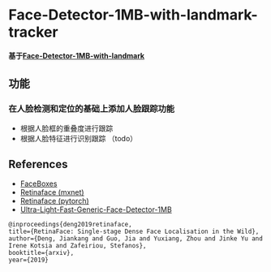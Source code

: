 # Face-Detector-1MB-with-landmark-tracker

**基于[Face-Detector-1MB-with-landmark](https://github.com/biubug6/Face-Detector-1MB-with-landmark)** 

## 功能
### 在人脸检测和定位的基础上添加人脸跟踪功能
* 根据人脸框的重叠度进行跟踪
* 根据人脸特征进行识别跟踪 （todo）


## References
- [FaceBoxes](https://github.com/zisianw/FaceBoxes.PyTorch)
- [Retinaface (mxnet)](https://github.com/deepinsight/insightface/tree/master/RetinaFace)
- [Retinaface (pytorch)](https://github.com/biubug6/Pytorch_Retinaface)
- [Ultra-Light-Fast-Generic-Face-Detector-1MB](https://github.com/Linzaer/Ultra-Light-Fast-Generic-Face-Detector-1MB)
```
@inproceedings{deng2019retinaface,
title={RetinaFace: Single-stage Dense Face Localisation in the Wild},
author={Deng, Jiankang and Guo, Jia and Yuxiang, Zhou and Jinke Yu and Irene Kotsia and Zafeiriou, Stefanos},
booktitle={arxiv},
year={2019}
```
